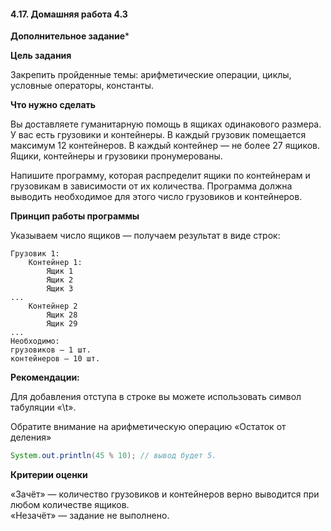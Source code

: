 #### 4.17. Домашняя работа 4.3

**Дополнительное задание***

**Цель задания**

Закрепить пройденные темы: арифметические операции, циклы, условные операторы, константы.

**Что нужно сделать**

Вы доставляете гуманитарную помощь в ящиках одинакового размера. У вас есть грузовики и контейнеры. В каждый грузовик помещается максимум 12 контейнеров. В каждый контейнер — не более 27 ящиков. Ящики, контейнеры и грузовики пронумерованы.

Напишите программу, которая распределит ящики по контейнерам и грузовикам в зависимости от их количества. Программа должна выводить необходимое для этого число грузовиков и контейнеров.

**Принцип работы программы**

Указываем число ящиков — получаем результат в виде строк:

    Грузовик 1:
        Контейнер 1:
            Ящик 1
            Ящик 2
            Ящик 3
    ...
        Контейнер 2
            Ящик 28
            Ящик 29
    ...
    Необходимо:
    грузовиков — 1 шт.
    контейнеров — 10 шт.

**Рекомендации:**

Для добавления отступа в строке вы можете использовать символ табуляции «\t».

Обратите внимание на арифметическую операцию «Остаток от деления»

```java
System.out.println(45 % 10); // вывод будет 5.
```

**Критерии оценки**

«Зачёт» — количество грузовиков и контейнеров верно выводится при любом количестве ящиков.  
«Незачёт» — задание не выполнено.
